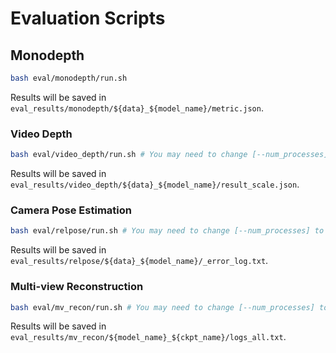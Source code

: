 # Evaluation Scripts

## Monodepth

```bash
bash eval/monodepth/run.sh
```
Results will be saved in `eval_results/monodepth/${data}_${model_name}/metric.json`.

### Video Depth

```bash
bash eval/video_depth/run.sh # You may need to change [--num_processes] to the number of your gpus
```
Results will be saved in `eval_results/video_depth/${data}_${model_name}/result_scale.json`.

### Camera Pose Estimation

```bash
bash eval/relpose/run.sh # You may need to change [--num_processes] to the number of your gpus
```
Results will be saved in `eval_results/relpose/${data}_${model_name}/_error_log.txt`.

### Multi-view Reconstruction

```bash
bash eval/mv_recon/run.sh # You may need to change [--num_processes] to the number of your gpus
```

Results will be saved in `eval_results/mv_recon/${model_name}_${ckpt_name}/logs_all.txt`.

